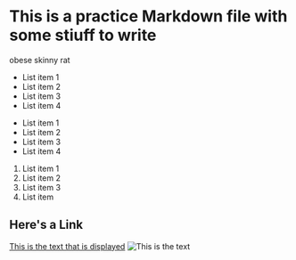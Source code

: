# This is a practice Markdown file with some stiuff to write



obese skinny rat

- List item 1 
- List item 2
- List item 3
- List item 4

* List item 1 
* List item 2
* List item 3
* List item 4

1. List item 1 
2. List item 2
3. List item 3
4. List item 

## Here's a Link

[This is the text that is displayed](www.example.com)
![This is the text](https://www.google.com/search?bih)
